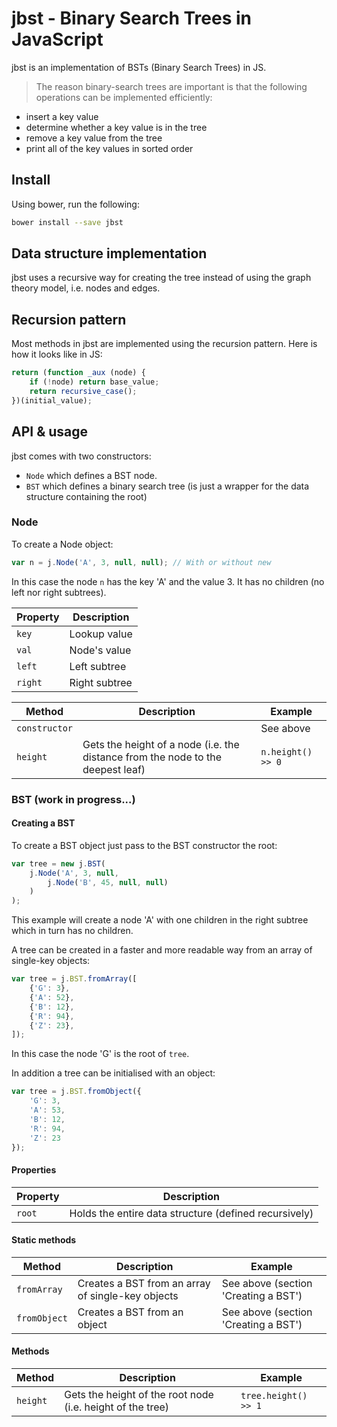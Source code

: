 jbst - Binary Search Trees in JavaScript
========================================

jbst is an implementation of BSTs (Binary Search Trees) in JS.

> The reason binary-search trees are important is that the following operations can be implemented efficiently:

>
- insert a key value
- determine whether a key value is in the tree
- remove a key value from the tree
- print all of the key values in sorted order

Install
-------
Using bower, run the following:
```bash
bower install --save jbst
```

Data structure implementation
-----------------------------
jbst uses a recursive way for creating the tree instead of using the graph theory model, i.e. nodes and edges.

Recursion pattern
-----------------
Most methods in jbst are implemented using the recursion pattern. Here is how it looks like in JS:
```javascript
return (function _aux (node) {
    if (!node) return base_value;
    return recursive_case();
})(initial_value);
```

API & usage
-----------
jbst comes with two constructors:
- `Node` which defines a BST node.
- `BST` which defines a binary search tree (is just a wrapper for the data structure containing the root)

### Node
To create a Node object:
```javascript
var n = j.Node('A', 3, null, null); // With or without new
```
In this case the node `n` has the key 'A' and the value 3. It has no children (no left nor right subtrees).

| Property      | Description
| ------------- |-------------  |
| `key`         | Lookup value  |
| `val`         | Node's value  |
| `left`        | Left subtree  |
| `right`       | Right subtree |

| Method        | Description | Example
| ------------- |------------- | ------
| `constructor` |              | See above
| `height`      | Gets the height of a node (i.e. the distance from the node to the deepest leaf) | `n.height() >> 0`

### BST (work in progress...)

#### Creating a BST
To create a BST object just pass to the BST constructor the root:
```javascript
var tree = new j.BST(
    j.Node('A', 3, null,
        j.Node('B', 45, null, null)
    )
);
```
This example will create a node 'A' with one children in the right subtree which in turn has no children.

A tree can be created in a faster and more readable way from an array of single-key objects:
```javascript
var tree = j.BST.fromArray([
    {'G': 3},
    {'A': 52},
    {'B': 12},
    {'R': 94},
    {'Z': 23},
]);
```
In this case the node 'G' is the root of `tree`.

In addition a tree can be initialised with an object:
```javascript
var tree = j.BST.fromObject({
    'G': 3,
    'A': 53,
    'B': 12,
    'R': 94,
    'Z': 23
});
```

#### Properties
| Property      | Description
| ------------- |-------------
| `root`        | Holds the entire data structure (defined recursively)

#### Static methods
| Method        | Description | Example
| ------------- |------------- | ------
| `fromArray`   | Creates a BST from an array of single-key objects | See above (section 'Creating a BST')
| `fromObject`  | Creates a BST from an object | See above (section 'Creating a BST')

#### Methods
| Method        | Description | Example
| ------------- |------------- | ------
| `height`      | Gets the height of the root node (i.e. height of the tree) | `tree.height() >> 1`
